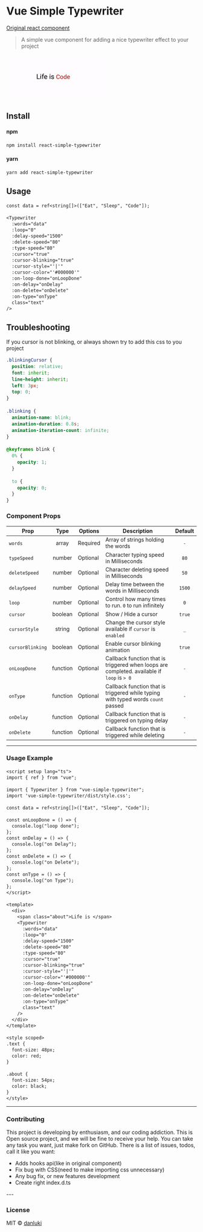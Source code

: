 # Vue Simple Typewriter

[Original react component](https://www.npmjs.com/package/react-simple-typewriter)

> A simple vue component for adding a nice typewriter effect to your project

<p align="left">
    <img src="animation.gif" alt="screenshot">
</p>

## Install

#### npm

```sh
npm install react-simple-typewriter
```

#### yarn

```sh
yarn add react-simple-typewriter
```

## Usage

```vue
const data = ref<string[]>(["Eat", "Sleep", "Code"]);

<Typewriter
  :words="data"
  :loop="0"
  :delay-speed="1500"
  :delete-speed="80"
  :type-speed="80"
  :cursor="true"
  :cursor-blinking="true"
  :cursor-style="'|'"
  :cursor-color="'#000000'"
  :on-loop-done="onLoopDone"
  :on-delay="onDelay"
  :on-delete="onDelete"
  :on-type="onType"
  class="text"
/>
```

## Troubleshooting
If you cursor is not blinking, or always shown try to add this css to you project
```css
.blinkingCursor {
  position: relative;
  font: inherit;
  line-height: inherit;
  left: 3px;
  top: 0;
}

.blinking {
  animation-name: blink;
  animation-duration: 0.8s;
  animation-iteration-count: infinite;
}

@keyframes blink {
  0% {
    opacity: 1;
  }

  to {
    opacity: 0;
  }
}
```
### Component Props

| Prop             |       Type        | Options  | Description                                                                                |      Default       |
| ---------------- | :---------------: | -------- | ------------------------------------------------------------------------------------------ | :----------------: |
| `words`          |       array       | Required | Array of strings holding the words                                                         |        `-`         |
| `typeSpeed`      |      number       | Optional | Character typing speed in Milliseconds                                                     |        `80`        |
| `deleteSpeed`    |      number       | Optional | Character deleting speed in Milliseconds                                                   |        `50`        |
| `delaySpeed`     |      number       | Optional | Delay time between the words in Milliseconds                                               |       `1500`       |
| `loop`           |      number       | Optional | Control how many times to run. `0` to run infinitely                                       |        `0`         |
| `cursor`         |      boolean      | Optional | Show / Hide a cursor                                                                       |      `true`        |
| `cursorStyle`    |     string        | Optional | Change the cursor style available if `cursor` is `enabled`                                 |        `_`        |
| `cursorBlinking` |      boolean      | Optional | Enable cursor blinking animation                                                           |        `true`      |
| `onLoopDone`     |     function      | Optional | Callback function that is triggered when loops are completed. available if `loop` is `> 0` |        `-`         |
| `onType`         |     function      | Optional | Callback function that is triggered while typing with typed words `count` passed           |        `-`         |
| `onDelay`        |     function      | Optional | Callback function that is triggered on typing delay                                        |        `-`         |
| `onDelete`       |     function      | Optional | Callback function that is triggered while deleting                                         |        `-`         |
---

### Usage Example

```vue
<script setup lang="ts">
import { ref } from "vue";

import { Typewriter } from "vue-simple-typewriter";
import 'vue-simple-typewriter/dist/style.css';

const data = ref<string[]>(["Eat", "Sleep", "Code"]);

const onLoopDone = () => {
  console.log("loop done");
};
const onDelay = () => {
  console.log("on Delay");
};
const onDelete = () => {
  console.log("on Delete");
};
const onType = () => {
  console.log("on Type");
};
</script>

<template>
  <div>
    <span class="about">Life is </span>
    <Typewriter
      :words="data"
      :loop="0"
      :delay-speed="1500"
      :delete-speed="80"
      :type-speed="80"
      :cursor="true"
      :cursor-blinking="true"
      :cursor-style="'|'"
      :cursor-color="'#000000'"
      :on-loop-done="onLoopDone"
      :on-delay="onDelay"
      :on-delete="onDelete"
      :on-type="onType"
      class="text"
    />
  </div>
</template>

<style scoped>
.text {
  font-size: 48px;
  color: red;
}

.about {
  font-size: 54px;
  color: black;
}
</style>
```
---
### Contributing
This project is developing by enthusiasm, and our coding addiction. This is Open source project, and we will be fine to receive your help. You can take any task you want, just make fork on GitHub. There is a list of issues, todos, call it like you want:
<ul>
<li>Adds hooks api(like in original component)</li>
<li>Fix bug with CSS(need to make importing css unnecessary)</li>
<li>Any bug fix, or new features development</li>
<li>Create right index.d.ts</li>
</ul> 
---

### License

MIT © [danluki](https://github.com/)

